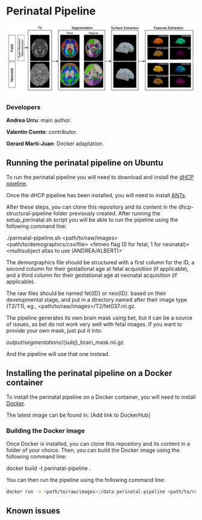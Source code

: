 # Perinatal Pipeline

![pipeline image](perinatal-pipeline.png)

### Developers

**Andrea Urru**: main author.

**Valentin Comte**: contributor.

**Gerard Martí-Juan**: Docker adaptation.

## Running the perinatal pipeline on Ubuntu

To run the perinatal pipeline you will need to download and install the [dHCP pipeline](https://github.com/BioMedIA/dhcp-structural-pipeline).

Once the dHCP pipeline has been installed, you will need to install [ANTs](http://stnava.github.io/ANTs/).

After these steps, you can clone this repository and its content in the dhcp-structural-pipeline folder previously created. After running the setup_perinatal.sh script you will be able to run the pipeline using the following command line:

./perinatal-pipeline.sh <path/to/raw/images> <path/to/demographics/csv/file> <fetneo flag (0 for fetal, 1 for neonatal)> <multisubject altas to use (ANDREA/ALBERT)>

The demorgraphics file should be structured with a first column for the ID, a second column for their gestational age at fetal acquisition (if applicable), and a third column for their gestational age at neonatal acquisition (if applicable).

The raw files should be named fet{ID} or neo{ID}. based on their developmental stage, and put in a directory named after their image type (T2/T1), eg., <path/to/raw/images>/T2/fet037.nii.gz.

The pipeline generates its own brain mask using bet, but it can be a source of issues, as bet do not work very well with fetal images. If you want to provide your own mask, just put it into:

$output/segmentations/${subj}\_brain_mask.nii.gz

And the pipeline will use that one instead.

## Installing the perinatal pipeline on a Docker container

To install the perinatal pipeline on a Docker container, you will need to install [Docker](https://docs.docker.com/install/).

The latest image can be found in:
[Add link to DockerHub]

### Building the Docker image

Once Docker is installed, you can clone this repository and its content in a folder of your choice. Then, you can build the Docker image using the following command line:

docker build -t perinatal-pipeline .

You can then run the pipeline using the following command line:

```bash
docker run -v <path/to/raw/images>:/data perinatal-pipeline <path/to/raw/images> <path/to/demographics/csv/file> <fetneo flag (0 for fetal, 1 for neonatal)> <multisubject altas to use (ANDREA/ALBERT)>
```

## Known issues
